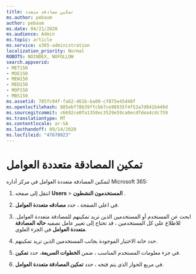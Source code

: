 ```yaml
---
title: تمكين مصادقه متعدد
ms.author: pebaum
author: pebaum
ms.date: 04/21/2020
ms.audience: Admin
ms.topic: article
ms.service: o365-administration
localization_priority: Normal
ROBOTS: NOINDEX, NOFOLLOW
search.appverid:
- MET150
- MOE150
- MEW150
- MED150
- MOP150
- MBS150
ms.assetid: 785fc94f-fa62-461b-ba00-cf875e45d48f
ms.openlocfilehash: 885ebf78b39ffcbb7ce98935f4f52a7d041b440d
ms.sourcegitcommit: c6692ce0fa1358ec3529e59ca0ecdfdea4cdc759
ms.translationtype: MT
ms.contentlocale: ar-SA
ms.lasthandoff: 09/14/2020
ms.locfileid: "47678023"
---
```

# <a name="enable-multi-factor-authentication"></a>تمكين المصادقة متعددة العوامل

لتمكين المصادقة متعددة العوامل في مركز أداره Microsoft 365:

1. انتقل إلى صفحه **Users** \> **المستخدمون النشطون** .
    
2. في اعلي الصفحة ، حدد **مصادقه متعددة العوامل**. 
    
3. ابحث عن المستخدم أو المستخدمين الذين تريد تمكينهم للمصادقة متعددة العوامل. للاطلاع علي كل المستخدمين ، قد تحتاج إلى تغيير عامل تصفيه **حاله المصادقة متعددة العوامل** في الجزء العلوي.
    
4. حدد خانه الاختيار الموجودة بجانب المستخدمين الذين تريد تمكينهم.
    
5.  في جزء معلومات المستخدم المناسب ، ضمن **الخطوات السريعة**، حدد **تمكين**. 
    
6. في مربع الحوار الذي يتم فتحه ، حدد **تمكين المصادقة متعددة العوامل**. 
    


